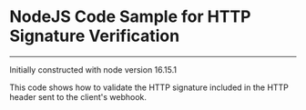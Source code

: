 # NodeJS Code Sample for HTTP Signature Verification

---

Initially constructed with node version 16.15.1

This code shows how to validate the HTTP signature included in the HTTP header sent to the client's webhook.

